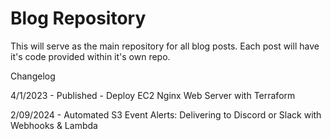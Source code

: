 # Blog Repository
This will serve as the main repository for all blog posts.
Each post will have it's code provided within it's own repo.

Changelog


4/1/2023 - Published - Deploy EC2 Nginx Web Server with Terraform

2/09/2024 - Automated S3 Event Alerts: Delivering to Discord or Slack with Webhooks & Lambda